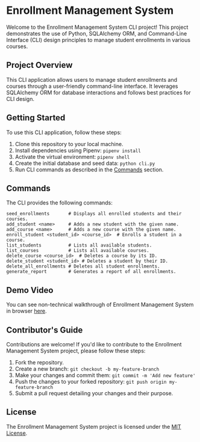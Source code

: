 # Enrollment Management System

Welcome to the Enrollment Management System CLI project! This project demonstrates the use of Python, SQLAlchemy ORM, and Command-Line Interface (CLI) design principles to manage student enrollments in various courses.


## Project Overview

This CLI application allows users to manage student enrollments and courses through a user-friendly command-line interface. It leverages SQLAlchemy ORM for database interactions and follows best practices for CLI design.

## Getting Started

To use this CLI application, follow these steps:

1. Clone this repository to your local machine.
2. Install dependencies using Pipenv: `pipenv install`
3. Activate the virtual environment: `pipenv shell`
4. Create the initial database and seed data: `python cli.py`
5. Run CLI commands as described in the [Commands](#commands) section.

## Commands

The CLI provides the following commands:

```shell
seed_enrollments       # Displays all enrolled students and their courses.
add_student <name>     # Adds a new student with the given name.
add_course <name>      # Adds a new course with the given name.
enroll_student <student_id> <course_id>  # Enrolls a student in a course.
list_students          # Lists all available students.
list_courses           # Lists all available courses.
delete_course <course_id>  # Deletes a course by its ID.
delete_student <student_id> # Deletes a student by their ID.
delete_all_enrollments # Deletes all student enrollments.
generate_report        # Generates a report of all enrollments.
```

## Demo Video

You can see non-technical walkthrough of Enrollment Management System in browser [here](https://www.loom.com/share/0c8c8243ff8344d8b857a5cf453e81a0).

## Contributor's Guide

Contributions are welcome! If you'd like to contribute to the Enrollment Management System project, please follow these steps:

1. Fork the repository.
2. Create a new branch: `git checkout -b my-feature-branch`
3. Make your changes and commit them: `git commit -m 'Add new feature'`
4. Push the changes to your forked repository: `git push origin my-feature-branch`
5. Submit a pull request detailing your changes and their purpose.


## License

The Enrollment Management System project is licensed under the [MIT License](https://choosealicense.com/licenses/mit/).


